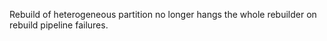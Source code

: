 Rebuild of heterogeneous partition no longer hangs the whole rebuilder on
rebuild pipeline failures.
